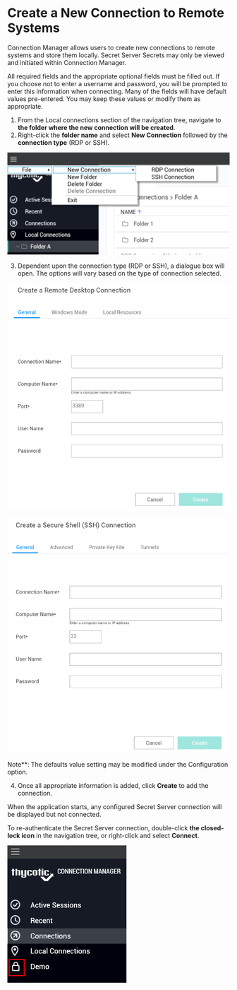[title]: #	"Create a New Connection to Remote Systems"
[tags]: #	"create,connect,connectiontype,rdp,ssh"
[priority]: #	"501"

# Create a New Connection to Remote Systems

Connection Manager allows users to create new connections to remote systems and store them locally. Secret Server Secrets may only be viewed and initiated within Connection Manager.

All required fields and the appropriate optional fields must be filled out. If you choose not to enter a username and password, you will be prompted to enter this information when connecting. Many of the fields will have default values pre-entered. You may keep these values or modify them as appropriate.

1. From the Local connections section of the navigation tree, navigate to **the folder where the new connection will be created**. 
2. Right-click the **folder name** and select **New Connection** followed by the **connection type** (RDP or SSH).

![create-new-loc-conn](images/create-new-loc-conn.png)

3. Dependent upon the connection type (RDP or SSH), a dialogue box will open. The options will vary based on the type of connection selected.   

![edit-rdp-conn](images/edit-rdp-conn.png)

![edit-ssh-conn](images/edit-ssh-conn.png)

Note**: The defaults value setting may be modified under the Configuration option.

4. Once all appropriate information is added, click **Create** to add the connection.

When the application starts, any configured Secret Server connection will be displayed but not connected. 

To re-authenticate the Secret Server connection, double-click **the closed-lock icon** in the navigation tree, or right-click and select **Connect**.

![locked-connection](images/locked-connection.png)